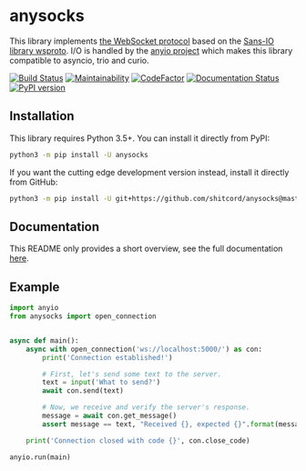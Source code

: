 # anysocks

This library implements [the WebSocket protocol](https://tools.ietf.org/html/rfc6455) based on the [Sans-IO library wsproto](https://github.com/python-hyper/wsproto).
I/O is handled by the [anyio project](https://github.com/agronholm/anyio) which makes this library compatible to asyncio, trio and curio.

[![Build Status](https://travis-ci.org/shitcord/anysocks.svg?branch=master)](https://travis-ci.org/shitcord/anysocks)
[![Maintainability](https://api.codeclimate.com/v1/badges/6f883d197ca32802380c/maintainability)](https://codeclimate.com/github/shitcord/anysocks/maintainability)
[![CodeFactor](https://www.codefactor.io/repository/github/shitcord/anysocks/badge)](https://www.codefactor.io/repository/github/shitcord/anysocks)
[![Documentation Status](https://readthedocs.org/projects/anysocks/badge/?version=latest)](https://anysocks.readthedocs.io/en/latest/?badge=latest)
[![PyPI version](https://badge.fury.io/py/anysocks.svg)](https://badge.fury.io/py/anysocks)

## Installation

This library requires Python 3.5+. You can install it directly from PyPI:

```sh
python3 -m pip install -U anysocks
```

If you want the cutting edge development version instead, install it directly from GitHub:

```sh
python3 -m pip install -U git+https://github.com/shitcord/anysocks@master#egg=anysocks
```

## Documentation

This README only provides a short overview, see the full documentation [here](https://anysocks.readthedocs.io/en/latest).

## Example

```python
import anyio
from anysocks import open_connection


async def main():
    async with open_connection('ws://localhost:5000/') as con:
        print('Connection established!')

        # First, let's send some text to the server.
        text = input('What to send?')
        await con.send(text)

        # Now, we receive and verify the server's response.
        message = await con.get_message()
        assert message == text, "Received {}, expected {}".format(message, text)

    print('Connection closed with code {}', con.close_code)

anyio.run(main)
```

